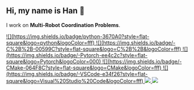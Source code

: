
## Hi, my name is Han 👋
I work on **Multi-Robot Coordination Problems**.



<a href="#">
  ![](https://img.shields.io/badge/python-3670A0?style=flat-square&logo=python&logoColor=fff)
  ![](https://img.shields.io/badge/-C%2B%2B-00599C?style=flat-square&logo=C%2B%2B&logoColor=fff)
  ![](https://img.shields.io/badge/-Pytorch-ee4c2c?style=flat-square&logo=Pytorch&logoColor=000)
  ![](https://img.shields.io/badge/-CMake-064F8C?style=flat-square&logo=CMake&logoColor=fff)
  ![](https://img.shields.io/badge/-VSCode-e34f26?style=flat-square&logo=Visual%20Studio%20Code&logoColor=fff)

 <img src="https://github-readme-stats.vercel.app/api/top-langs/?username=MikeZheng777&layout=donut&theme=codeSTACKr">
 <img src="https://github-readme-stats.vercel.app/api?username=MikeZheng777&show_icons=true&theme=codeSTACKr&count_private=true">
</a>




